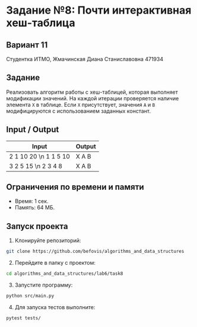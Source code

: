 # Задание №8: Почти интерактивная хеш-таблица
## Вариант 11
Студентка ИТМО,  Жмачинская Диана Станиславовна 471934

## Задание
Реализовать алгоритм работы с хеш-таблицей, которая выполняет модификации значений. На каждой итерации проверяется наличие элемента `X` в таблице. Если `X` присутствует, значения `A` и `B` модифицируются с использованием заданных констант.

## Input / Output

| Input | Output |
|----------------------------------|-------------------|
| 2 1 10 20 \n 1 1 5 10 | X A B |
| 3 2 5 15 \n 2 3 4 8 | X A B |

## Ограничения по времени и памяти
- Время: 1 сек.
- Память: 64 МБ.

## Запуск проекта

1. Клонируйте репозиторий:
```bash
git clone https://github.com/befovis/algorithms_and_data_structures
```

2. Перейдите в папку с проектом:
```bash
cd algorithms_and_data_structures/lab6/task8
```

3. Запустите программу:
```bash
python src/main.py
```

4. Для запуска тестов выполните:
```bash
pytest tests/
```
